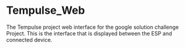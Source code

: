 # Tempulse_Web
The Tempulse project web interface for the google solution challenge Project. This is the interface that is displayed between the ESP and connected device.

